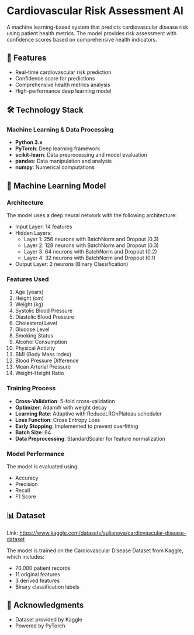 # Cardiovascular Risk Assessment AI

A machine learning-based system that predicts cardiovascular disease risk using patient health metrics. The model provides risk assessment with confidence scores based on comprehensive health indicators.

## 🏥 Features

- Real-time cardiovascular risk prediction
- Confidence score for predictions
- Comprehensive health metrics analysis
- High-performance deep learning model

## 🛠️ Technology Stack

### Machine Learning & Data Processing
- **Python 3.x**
- **PyTorch**: Deep learning framework
- **scikit-learn**: Data preprocessing and model evaluation
- **pandas**: Data manipulation and analysis
- **numpy**: Numerical computations

## 🤖 Machine Learning Model

### Architecture
The model uses a deep neural network with the following architecture:
- Input Layer: 14 features
- Hidden Layers:
  - Layer 1: 256 neurons with BatchNorm and Dropout (0.3)
  - Layer 2: 128 neurons with BatchNorm and Dropout (0.3)
  - Layer 3: 64 neurons with BatchNorm and Dropout (0.2)
  - Layer 4: 32 neurons with BatchNorm and Dropout (0.1)
- Output Layer: 2 neurons (Binary Classification)

### Features Used
1. Age (years)
2. Height (cm)
3. Weight (kg)
4. Systolic Blood Pressure
5. Diastolic Blood Pressure
6. Cholesterol Level
7. Glucose Level
8. Smoking Status
9. Alcohol Consumption
10. Physical Activity
11. BMI (Body Mass Index)
12. Blood Pressure Difference
13. Mean Arterial Pressure
14. Weight-Height Ratio

### Training Process
- **Cross-Validation**: 5-fold cross-validation
- **Optimizer**: AdamW with weight decay
- **Learning Rate**: Adaptive with ReduceLROnPlateau scheduler
- **Loss Function**: Cross Entropy Loss
- **Early Stopping**: Implemented to prevent overfitting
- **Batch Size**: 64
- **Data Preprocessing**: StandardScaler for feature normalization

### Model Performance
The model is evaluated using:
- Accuracy
- Precision
- Recall
- F1 Score

## 📊 Dataset
Link: https://www.kaggle.com/datasets/sulianova/cardiovascular-disease-dataset

The model is trained on the Cardiovascular Disease Dataset from Kaggle, which includes:
- 70,000 patient records
- 11 original features
- 3 derived features
- Binary classification labels


## 🙏 Acknowledgments
- Dataset provided by Kaggle
- Powered by PyTorch 